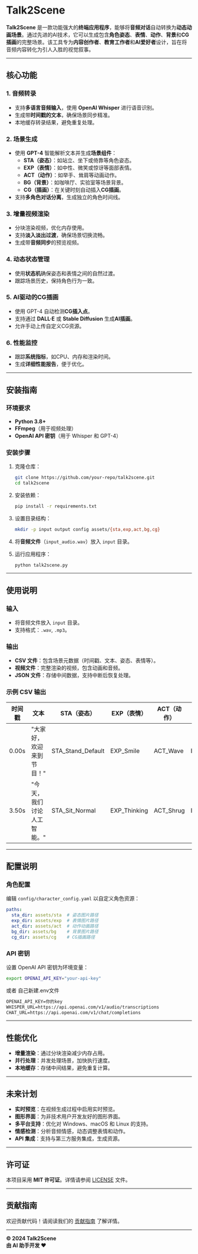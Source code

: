 
# **Talk2Scene**  

**Talk2Scene** 是一款功能强大的**终端应用程序**，能够将**音频对话**自动转换为**动态动画场景**。通过先进的AI技术，它可以生成包含**角色姿态**、**表情**、**动作**、**背景**和**CG插画**的完整场景。该工具专为**内容创作者**、**教育工作者**和**AI爱好者**设计，旨在将音频内容转化为引人入胜的视觉叙事。

---

## **核心功能**  

### **1. 音频转录**  
- 支持**多语言音频输入**，使用 **OpenAI Whisper** 进行语音识别。  
- 生成带**时间戳的文本**，确保场景同步精准。  
- 本地缓存转录结果，避免重复处理。  

### **2. 场景生成**  
- 使用 **GPT-4** 智能解析文本并生成**场景组件**：  
  - **STA（姿态）**：如站立、坐下或倚靠等角色姿态。  
  - **EXP（表情）**：如中性、微笑或惊讶等面部表情。  
  - **ACT（动作）**：如举手、耸肩等动画动作。  
  - **BG（背景）**：如咖啡厅、实验室等场景背景。  
  - **CG（插画）**：在关键时刻自动插入**CG插画**。  
- 支持**多角色对话分离**，生成独立的角色时间线。  

### **3. 增量视频渲染**  
- 分块渲染视频，优化内存使用。  
- 支持**淡入淡出过渡**，确保场景切换流畅。  
- 生成带**音频同步**的预览视频。  

### **4. 动态状态管理**  
- 使用**状态机**确保姿态和表情之间的自然过渡。  
- 跟踪场景历史，保持角色行为一致。  

### **5. AI驱动的CG插画**  
- 使用 GPT-4 自动检测**CG插入点**。  
- 支持通过 **DALL·E** 或 **Stable Diffusion** 生成**AI插画**。  
- 允许手动上传自定义CG资源。  

### **6. 性能监控**  
- 跟踪**系统指标**，如CPU、内存和渲染时间。  
- 生成**详细性能报告**，便于优化。  

---

## **安装指南**  

### **环境要求**  
- **Python 3.8+**  
- **FFmpeg**（用于视频处理）  
- **OpenAI API 密钥**（用于 Whisper 和 GPT-4）  

### **安装步骤**  
1. 克隆仓库：  
   ```bash
   git clone https://github.com/your-repo/talk2scene.git
   cd talk2scene
   ```  

2. 安装依赖：  
   ```bash
   pip install -r requirements.txt
   ```  

3. 设置目录结构：  
   ```bash
   mkdir -p input output config assets/{sta,exp,act,bg,cg}
   ```  

4. 将**音频文件**（`input_audio.wav`）放入 `input` 目录。  

5. 运行应用程序：  
   ```bash
   python talk2scene.py
   ```  

---

## **使用说明**  

### **输入**  
- 将音频文件放入 `input` 目录。  
- 支持格式：`.wav`, `.mp3`。  

### **输出**  
- **CSV 文件**：包含场景元数据（时间戳、文本、姿态、表情等）。  
- **视频文件**：完整渲染的视频，包含动画和音频。  
- **JSON 文件**：存储中间数据，支持中断后恢复处理。  

### **示例 CSV 输出**  
| 时间戳   | 文本                          | STA（姿态）      | EXP（表情）      | ACT（动作）    | BG（背景）      | CG（插画）        |  
|----------|-------------------------------|-----------------|-----------------|---------------|----------------|------------------|  
| 0.00s    | "大家好，欢迎来到节目！"       | STA_Stand_Default| EXP_Smile       | ACT_Wave      | BG_Studio      | CG_Intro         |  
| 3.50s    | "今天，我们讨论人工智能。"     | STA_Sit_Normal  | EXP_Thinking    | ACT_Shrug     | BG_Lab         | CG_AI_Impact     |  

---

## **配置说明**  

### **角色配置**  
编辑 `config/character_config.yaml` 以自定义角色资源：  
```yaml
paths:
  sta_dir: assets/sta  # 姿态图片路径
  exp_dir: assets/exp  # 表情图片路径
  act_dir: assets/act  # 动作动画路径
  bg_dir: assets/bg    # 背景图片路径
  cg_dir: assets/cg    # CG插画路径
```  

### **API 密钥**  
设置 OpenAI API 密钥为环境变量：  
```bash
export OPENAI_API_KEY="your-api-key"

```  
或者 自己新建.env文件

```txt
OPENAI_API_KEY=你的key
WHISPER_URL=https://api.openai.com/v1/audio/transcriptions
CHAT_URL=https://api.openai.com/v1/chat/completions
```

---

## **性能优化**  
- **增量渲染**：通过分块渲染减少内存占用。  
- **并行处理**：并发处理场景，加快执行速度。  
- **本地缓存**：存储中间结果，避免重复计算。  

---

## **未来计划**  
- **实时预览**：在视频生成过程中启用实时预览。  
- **图形界面**：为非技术用户开发友好的图形界面。  
- **多平台支持**：优化对 Windows、macOS 和 Linux 的支持。  
- **情感检测**：分析音频情感，动态调整表情和动作。  
- **API 集成**：支持与第三方服务集成，生成资源。  

---

## **许可证**  
本项目采用 **MIT 许可证**。详情请参阅 [LICENSE](LICENSE) 文件。  

---

## **贡献指南**  
欢迎贡献代码！请阅读我们的 [贡献指南](CONTRIBUTING.md) 了解详情。  


---

**© 2024 Talk2Scene**  
**由 AI 助手开发 ❤️**  
